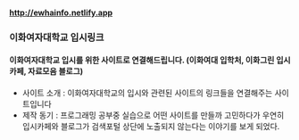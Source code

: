 #### http://ewhainfo.netlify.app

### 이화여자대학교 입시링크   

#### 이화여자대학교 입시를 위한 사이트로 연결해드립니다. (이화여대 입학처, 이화그린 입시카페,  자료모음 블로그)

- 사이트 소개 : 이화여자대학교의 입시와 관련된 사이트의 링크들을 연결해주는 사이트입니다
- 제작 동기 : 프로그래밍 공부중 실습으로 어떤 사이트를 만들까 고민하다가 우연히 입시카페와 블로그가 검색포털 상단에 노출되지 않는다는 이야기를 보게 되었다.



